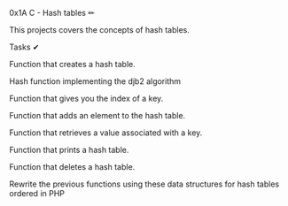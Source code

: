 0x1A C - Hash tables ✏

This projects covers the concepts of hash tables.

Tasks ✔



Function that creates a hash table.


Hash function implementing the djb2 algorithm


Function that gives you the index of a key.


Function that adds an element to the hash table.


Function that retrieves a value associated with a key.


Function that prints a hash table.


Function that deletes a hash table.


Rewrite the previous functions using these data structures for hash tables ordered in PHP
